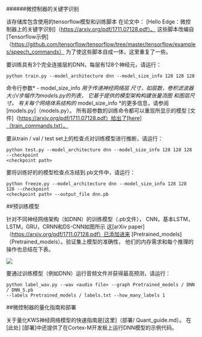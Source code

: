 ######微控制器的关键字识别

该存储库包含使用的tensorflow模型和训练脚本
在论文中：
[Hello Edge：微控制器上的关键字识别]（https://arxiv.org/pdf/1711.07128.pdf）。
这些脚本改编自[Tensorflow示例]（https://github.com/tensorflow/tensorflow/tree/master/tensorflow/examples/speech_commands）
为了使这些脚本自成一体，这里重复了一些。

要训练具有3个完全连接层的DNN，每层有128个神经元，请运行：

```
python train.py --model_architecture dnn --model_size_info 128 128 128
```
命令行参数*  -  model_size_info *用于传递神经网络层
尺寸，如层数，卷积滤波器大小/步幅作为models.py的列表，
它基于提供的模型架构构建张量流图
和图层尺寸。
有关每个网络体系结构的* model_size_info *的更多信息，请参阅
[models.py]（models.py）。
所有超参数的训练命令都可以重现所显示的模型
[文件]（https://arxiv.org/pdf/1711.07128.pdf）给出了[here]（train_commands.txt）。

要从train / val / test set上的检查点对训练模型进行推断，请运行：
```
python test.py --model_architecture dnn --model_size_info 128 128 128 --checkpoint
<checkpoint path>
```

要将训练好的的模型检查点冻结到.pb文件中，请运行：
```
python freeze.py --model_architecture dnn --model_size_info 128 128 128 --checkpoint
<checkpoint path> --output_file dnn.pb
```

##预训练模型

针对不同神经网络架构（如DNN）的训练模型（.pb文件），
CNN，基本LSTM，LSTM，GRU，CRNN和DS-CNN如图所示
这[arXiv paper]（https://arxiv.org/pdf/1711.07128.pdf）已添加进来
[Pretrained_models]（Pretrained_models）。验证集上模型的准确性，
他们的内存需求和每个推理的操作也总结在下表。

<img src =“https://user-images.githubusercontent.com/34459978/34018008-0451ef9a-e0dd-11e7-9661-59e4fb4a8347.png”>

要通过训练模型（例如DNN）运行音频文件并获得最高预测，请运行：
```
python label_wav.py --wav <audio file> --graph Pretrained_models / DNN / DNN_S.pb
--labels Pretrained_models / labels.txt --how_many_labels 1
```

##微控制器的量化指南和部署

关于量化KWS神经网络模型的快速指南是[这里]（部署/ Quant_guide.md）。
在[此处] [部署]中还提供了在Cortex-M开发板上运行DNN模型的示例代码。
